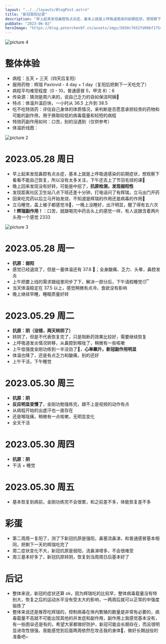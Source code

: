```yaml
---
layout: "../../layouts/BlogPost.astro"
title: "新冠首阳记录"
description: "早上起来发现鼻腔有点炎症，基本上就是上呼吸道感染的前期症状，想观察下看看不能自己恢复..."
pubDate: "2023-06-02"
heroImage: "https://blog.peterchen97.cn/assets/imgs/5650c7652fd98bf17540f5aa64621f26cb70bff85e05fb8502791b851e6edc47.png"
---
```



![picture 4](https://blog.peterchen97.cn/assets/imgs/f463a80282dfc28e4fe876766f01279e49be433bad50468b2c94302fcea41f53.jpeg)  


# 整体体验
- 病程：五天 + 三天（四天后复阳）
- 服用药物：辉瑞 Paxlovid - 4 day + 1 day（复阳后把剩下一天吃完了）
- 病程平均难受程度（0 - 10，普通感冒 5，甲流 8）：6
- 传染源：猜测是周六来的，说自己乏力的自如保洁阿姨🤣
- 特点：体温升温巨快，一小时从 36.5 上升到 38.5
- 吃不吃特效药：评估自己身体的体质情况，来判断是否愿意承担较贵的药物和可能的副作用，用于换取较低的病毒载量和较短的病程
- 特效药副作用如何：口苦，别的没遇到（仅供参考）
- 体温折线图：

![picture 2](https://blog.peterchen97.cn/assets/imgs/12ee9564503e1bf94609d63f1d9d843879d71d4f77bbcc42e5de7c5d06b242fe.png)  


# 2023.05.28 周日
- 早上起来发现鼻腔有点炎症，基本上就是上呼吸道感染的前期症状，想观察下看看不能自己恢复，所以没有太多关注，下午还去上了节羽毛球的课🤣
- 晚上回来发现没有好转，可能是中招了，**抗原检测，发现弱阳性**
- 发现距离社区卫生站八点下班还差十分钟，打电话问了有辉瑞，立马出门开药
- 回来吃完药以后立马开始发烧，不知道是辉瑞的作用还是病毒的作用🤣
- 立马睡觉，盖上被子都感觉冷🥶，一晚上没睡好，出汗明显，醒了得有五六次
- **！辉瑞副作用！**：口苦，就跟喝完中药舌头上的感觉一样，有人说跟含着两片头孢一个感觉 2333

![picture 3](https://blog.peterchen97.cn/assets/imgs/fe4ad2eb4c5195eb816879b419ca83cca66040b84d66b458d0b22c4a0bd8124c.png)  


# 2023.05.28 周一
- **抗原：弱阳**
- 感觉已经退烧了，但是一量体温还有 37.8 🤣；全身酸痛、乏力、头晕，鼻腔发炎
- 上午把要上线的需求跟组里同步了下，解决一部分后，下午请假睡觉😴
- 当天体温稳定在 37.5 以上，感觉稍微有点冷，食欲没有影响
- 晚上继续早睡，睡眠质量好转

# 2023.05.29 周二
- **抗原：阴（没错，两天转阴了）**
- 转阴了，但是不代表恢复完了，只是阻断药效果比较好，需要继续恢复
- 上呼吸道发炎情况转移，从鼻腔到喉咙了，稍微有一些咳嗽
- 上午低强度金刚功练到一半没劲了🤣，**心率飙升，新冠副作用明显**
- 体温也降了，还是有点乏力和酸痛，别的还好
- 上午干活，下午睡觉

# 2023.05.30 周三
- **抗原：阴**
- **反应明显变慢了**，金刚功勉强练完，跟不上是视频的动作有点
- 从病程开始的出虚汗也一直存在
- 还是喉咙痛，稍微有一点咳嗽，无明显变化
- 全天干活

# 2023.05.30 周四
- **抗原：阴**
- 干活 + 睡觉

# 2023.05.30 周五
- 基本恢复到病前，金刚功练完不会很累，和之前差不多，体能恢复差不多

# 彩蛋

- 第二周周一复阳了，测了下新冠抗原是强阳，鼻塞流鼻涕，和普通感冒基本相同，把剩下一天的辉瑞吃完了
- 周二症状变化不大，新冠抗原是弱阳，流鼻涕增多，不会很难受
- 周三基本好多了，新冠抗原转阴，恢复到当周周日后基本好了

# 后记

- 整体来说，新冠的症状还算 ok，因为辉瑞吃的比较早，整体病毒载量没有特别大，恢复之后的运动水平没有受太大的影响，一两周后就可以正常的中强度锻炼了
- 整体来说还是推荐吃辉瑞的，控制病毒在体内繁殖的数量是非常有必要的，病毒载量不高就不可能出现其他的并发症和副作用，副作用上我感觉基本没有，有一些困😪还是有的，希望大家都做好防护，新冠可能会长期存在，而且很明显进攻性很强，我能感觉到后面两周依然在攻击我的身体🤣，做好长期战役的准备吧~